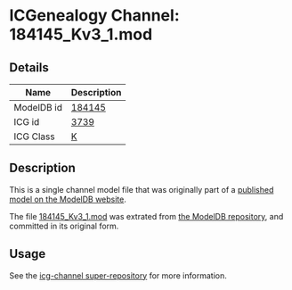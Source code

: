 # ICGenealogy Channel: 184145\_Kv3\_1.mod

## Details

Name | Description
---- | -----------
ModelDB id | [184145](http://senselab.med.yale.edu/ModelDB/ShowModel.cshtml?model=184145)
ICG id | [3739](http://icg.neurotheory.ox.ac.uk/channels/1/3739)
ICG Class | [K](http://icg.neurotheory.ox.ac.uk/channels/1)

## Description

This is a single channel model file that was originally part of a [published model on the ModelDB website](http://senselab.med.yale.edu/mModelDB/ShowModel.cshtml?model=184145).

The file [184145\_Kv3\_1.mod](184145_Kv3_1.mod) was extrated from [the ModelDB repository](http://senselab.med.yale.edu/ModelDB/ShowModel.cshtml?model=184145), and committed in its original form.

## Usage

See the [icg-channel super-repository](https://github.com/icgenealogy/icg-channels) for more information.